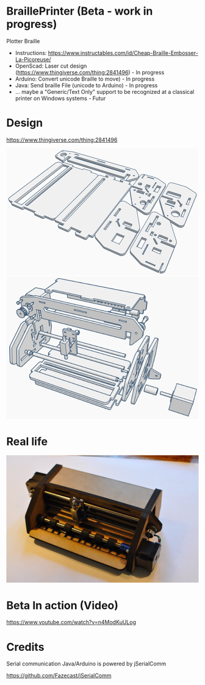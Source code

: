 # BraillePrinter (Beta - work in progress)
Plotter Braille
- Instructions: https://www.instructables.com/id/Cheap-Braille-Embosser-La-Picoreuse/
- OpenScad: Laser cut design (https://www.thingiverse.com/thing:2841496) - In progress
- Arduino: Convert unicode Braille to move) - In progress
- Java: Send braille File (unicode to Arduino) - In progress
- ... maybe a "Generic/Text Only" support to be recognized at a classical printer on Windows systems - Futur

# Design

https://www.thingiverse.com/thing:2841496

![Alt text](https://raw.githubusercontent.com/iapafoto/BraillePrinter/master/Media/Notice/Cut_6mm.png)
![Alt text](https://raw.githubusercontent.com/iapafoto/BraillePrinter/master/Media/Notice/ExplodedFull.png)

# Real life

![Alt text](https://raw.githubusercontent.com/iapafoto/BraillePrinter/master/Media/DSC_0298.JPG)

# Beta In action (Video)

https://www.youtube.com/watch?v=n4ModKuULog

# Credits
Serial communication Java/Arduino is powered by jSerialComm

https://github.com/Fazecast/jSerialComm
